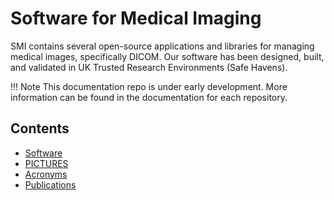 # Software for Medical Imaging

SMI contains several open-source applications and libraries for managing medical images, specifically DICOM. Our software has been designed, built, and validated in UK Trusted Research Environments (Safe Havens).

!!! Note
    This documentation repo is under early development. More information can be found in the documentation for each repository.

## Contents

-   [Software](software)
-   [PICTURES](pictures)
-   [Acronyms](acronyms)
-   [Publications](publications)
